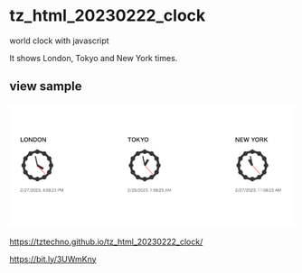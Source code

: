 # tz_html_20230222_clock
world clock with javascript

It shows London, Tokyo and New York times.

## view sample

![image](clock.png)


 https://tztechno.github.io/tz_html_20230222_clock/

 https://bit.ly/3UWmKny
